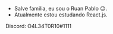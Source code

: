 - Salve familia, eu sou o Ruan Pablo 😉.
- Atualmente estou estudando React.js.


Discord: O4L34T0R10#1111

<!---
1SyuLi/1SyuLi is a ✨ special ✨ repository because its `README.md` (this file) appears on your GitHub profile.
You can click the Preview link to take a look at your changes.
--->
